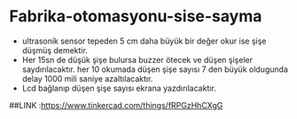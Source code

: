 # Fabrika-otomasyonu-sise-sayma

* ultrasonik sensor tepeden 5 cm daha büyük bir değer okur ise şişe düşmüş demektir.
* Her 15sn de düşük şişe bulursa buzzer ötecek ve düşen şişeler saydırılacaktır. her 10 okumada düşen şişe sayısı 7 den büyük oldugunda delay 1000 mili saniye azaltılacaktır.
* Lcd bağlanıp düşen şişe sayısı ekrana yazdırılacaktır.

##LINK :https://www.tinkercad.com/things/fRPGzHhCXgG
